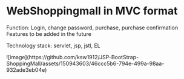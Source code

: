 <h1>WebShoppingmall in MVC format</h1>
<p>Function: Login, change password, purchase, purchase confirmation
Features to be added in the future</p>
<p>Technology stack: servlet, jsp, jstl, EL</p>
![image](https://github.com/ksw1912/JSP-BootStrap-ShoppingMall/assets/150943603/46ccc5b6-794e-499a-98aa-932ade3eb04e)
